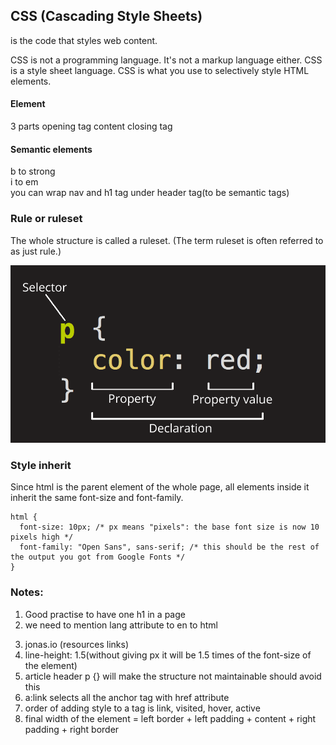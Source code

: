 ## CSS (Cascading Style Sheets)

is the code that styles web content.

CSS is not a programming language. It's not a markup language either. CSS is a style sheet language. CSS is what you use to selectively style HTML elements.

#### Element

3 parts
opening tag
content
closing tag

#### Semantic elements

b to strong  
i to em  
you can wrap nav and h1 tag under header tag(to be semantic tags)

### Rule or ruleset

The whole structure is called a ruleset. (The term ruleset is often referred to as just rule.)

![image info](images/ruleset.png)

### Style inherit

Since html is the parent element of the whole page, all elements inside it inherit the same font-size and font-family.

```
html {
  font-size: 10px; /* px means "pixels": the base font size is now 10 pixels high */
  font-family: "Open Sans", sans-serif; /* this should be the rest of the output you got from Google Fonts */
}
```

### Notes:

1. Good practise to have one h1 in a page
2. we need to mention lang attribute to en to html
<html lang="en">

3. jonas.io (resources links)
4. line-height: 1.5(without giving px it will be 1.5 times of the font-size of the element)
5. article header p {} will make the structure not maintainable should avoid this
6. a:link selects all the anchor tag with href attribute
7. order of adding style to a tag is link, visited, hover, active
8. final width of the element = left border + left padding + content + right padding + right border
